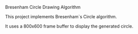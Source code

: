 Bresenham Circle Drawing Algorithm


This project implements Bresenham`s Circle algorithm.


It uses a 800x600 frame buffer to display the generated circle.